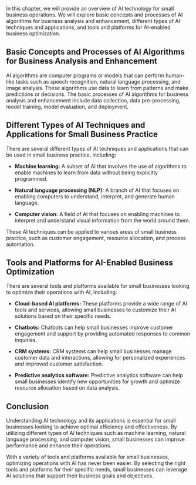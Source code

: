 
In this chapter, we will provide an overview of AI technology for small business operations. We will explore basic concepts and processes of AI algorithms for business analysis and enhancement, different types of AI techniques and applications, and tools and platforms for AI-enabled business optimization.

Basic Concepts and Processes of AI Algorithms for Business Analysis and Enhancement
-----------------------------------------------------------------------------------

AI algorithms are computer programs or models that can perform human-like tasks such as speech recognition, natural language processing, and image analysis. These algorithms use data to learn from patterns and make predictions or decisions. The basic processes of AI algorithms for business analysis and enhancement include data collection, data pre-processing, model training, model evaluation, and deployment.

Different Types of AI Techniques and Applications for Small Business Practice
-----------------------------------------------------------------------------

There are several different types of AI techniques and applications that can be used in small business practice, including:

* **Machine learning:** A subset of AI that involves the use of algorithms to enable machines to learn from data without being explicitly programmed.

* **Natural language processing (NLP):** A branch of AI that focuses on enabling computers to understand, interpret, and generate human language.

* **Computer vision:** A field of AI that focuses on enabling machines to interpret and understand visual information from the world around them.

These AI techniques can be applied to various areas of small business practice, such as customer engagement, resource allocation, and process automation.

Tools and Platforms for AI-Enabled Business Optimization
--------------------------------------------------------

There are several tools and platforms available for small businesses looking to optimize their operations with AI, including:

* **Cloud-based AI platforms:** These platforms provide a wide range of AI tools and services, allowing small businesses to customize their AI solutions based on their specific needs.

* **Chatbots:** Chatbots can help small businesses improve customer engagement and support by providing automated responses to common inquiries.

* **CRM systems:** CRM systems can help small businesses manage customer data and interactions, allowing for personalized experiences and improved customer satisfaction.

* **Predictive analytics software:** Predictive analytics software can help small businesses identify new opportunities for growth and optimize resource allocation based on data analysis.

Conclusion
----------

Understanding AI technology and its applications is essential for small businesses looking to achieve optimal efficiency and effectiveness. By utilizing different types of AI techniques such as machine learning, natural language processing, and computer vision, small businesses can improve performance and enhance their operations.

With a variety of tools and platforms available for small businesses, optimizing operations with AI has never been easier. By selecting the right tools and platforms for their specific needs, small businesses can leverage AI solutions that support their business goals and objectives.
